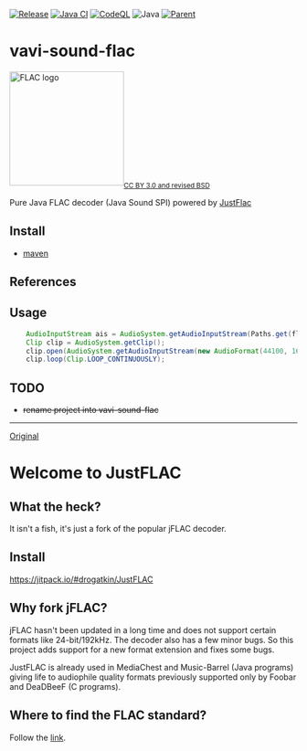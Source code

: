 [![Release](https://jitpack.io/v/umjammer/vavi-sound-flac.svg)](https://jitpack.io/#umjammer/vavi-sound-flac)
[![Java CI](https://github.com/umjammer/vavi-sound-flac/actions/workflows/maven.yml/badge.svg)](https://github.com/umjammer/vavi-sound-flac/actions/workflows/maven.yml)
[![CodeQL](https://github.com/umjammer/vavi-sound-flac/actions/workflows/codeql.yml/badge.svg)](https://github.com/umjammer/vavi-sound-flac/actions/workflows/codeql.yml)
![Java](https://img.shields.io/badge/Java-17-b07219)
[![Parent](https://img.shields.io/badge/Parent-vavi--sound--sandbox-pink)](https://github.com/umjammer/vavi-sound-sandbox)

# vavi-sound-flac

<img src="https://github.com/umjammer/vavi-image-avif/assets/493908/b3c1389e-e50e-402b-921c-1264f8adb117" width="200" alt="FLAC logo"/><sub><a href="https://wiki.xiph.org/XiphWiki:Copyrights">CC BY 3.0 and revised BSD</a></sub>

Pure Java FLAC decoder (Java Sound SPI) powered by [JustFlac](https://jitpack.io/#drogatkin/JustFLAC)

## Install

 * [maven](https://jitpack.io/#umjammer/vavi-sound-flac)

## References

## Usage

```java
    AudioInputStream ais = AudioSystem.getAudioInputStream(Paths.get(flac).toFile());
    Clip clip = AudioSystem.getClip();
    clip.open(AudioSystem.getAudioInputStream(new AudioFormat(44100, 16, 2, true, false), ais));
    clip.loop(Clip.LOOP_CONTINUOUSLY);
```

## TODO

 * ~~rename project into vavi-sound-flac~~

---

[Original](https://jitpack.io/#drogatkin/JustFLAC)

Welcome to JustFLAC
===================

What the heck?
--------------

It isn't a fish, it's just a fork of the popular jFLAC decoder. 

Install
-------

https://jitpack.io/#drogatkin/JustFLAC


Why fork jFLAC?
---------------

jFLAC hasn't been updated in a long time and does not support certain formats like 24-bit/192kHz.
The decoder also has a few minor bugs. So this project adds support for a new format extension
and fixes some bugs.

JustFLAC is already used in MediaChest and Music-Barrel (Java programs)
giving life to audiophile quality formats previously supported only by Foobar and DeaDBeeF (C programs).

Where to find the FLAC standard?
--------------------------------

Follow the [link](https://www.xiph.org/flac/format.html).
